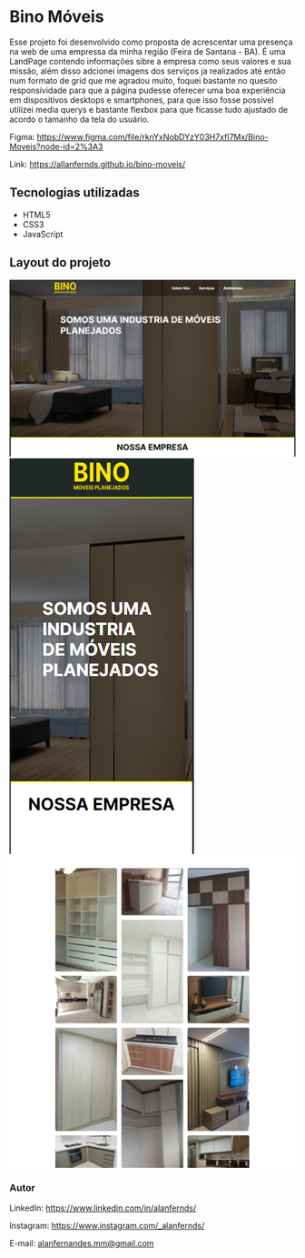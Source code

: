 # Bino Móveis

Esse projeto foi desenvolvido como proposta de acrescentar uma presença na web de uma empressa da minha região (Feira de Santana - BA). É uma LandPage contendo informações sibre a empresa como seus valores e sua missão, além disso adcionei imagens dos serviços ja realizados até então num formato de grid que me agradou muito, foquei bastante no quesito responsividade para que a página pudesse oferecer uma boa experiência em dispositivos desktops e smartphones, para que isso fosse possivel utilizei media querys e bastante flexbox para que ficasse tudo ajustado de acordo o tamanho da tela do usuário. 

Figma: https://www.figma.com/file/rknYxNobDYzY03H7xfl7Mx/Bino-Moveis?node-id=2%3A3

Link: https://allanfernds.github.io/bino-moveis/

## Tecnologias utilizadas
* HTML5
* CSS3
* JavaScript



## Layout do projeto

![layout.png](img/layout.png)
![layout.png](img/layout_mobile.png)
![layout.png](img/layout_grid.png)

### Autor

LinkedIn: https://www.linkedin.com/in/alanfernds/

Instagram: https://www.instagram.com/_alanfernds/

E-mail: alanfernandes.mm@gmail.com

